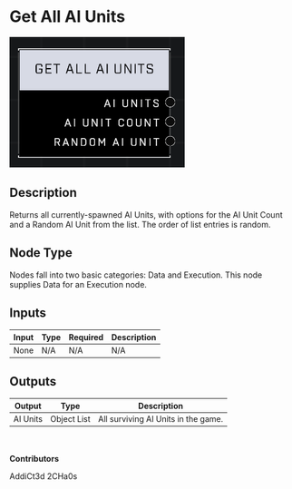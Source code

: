 # Get All AI Units
![alt text](get-all-ai-units.png)
## Description
Returns all currently-spawned AI Units, with options for the AI Unit Count and a Random AI Unit from the list. The order of list entries is random.

## Node Type
Nodes fall into two basic categories: Data and Execution. This node supplies Data for an Execution node.

## Inputs
| Input            | Type             | Required | Description												    |
|------------------|------------------|----------|--------------------------------------------------------------|
| None | N/A | N/A | N/A |

## Outputs
| Output           | Type             | Description												     |
|------------------|------------------|--------------------------------------------------------------|
| AI Units | Object List | All surviving AI Units in the game.|

\
\
**Contributors**

AddiCt3d 2CHa0s